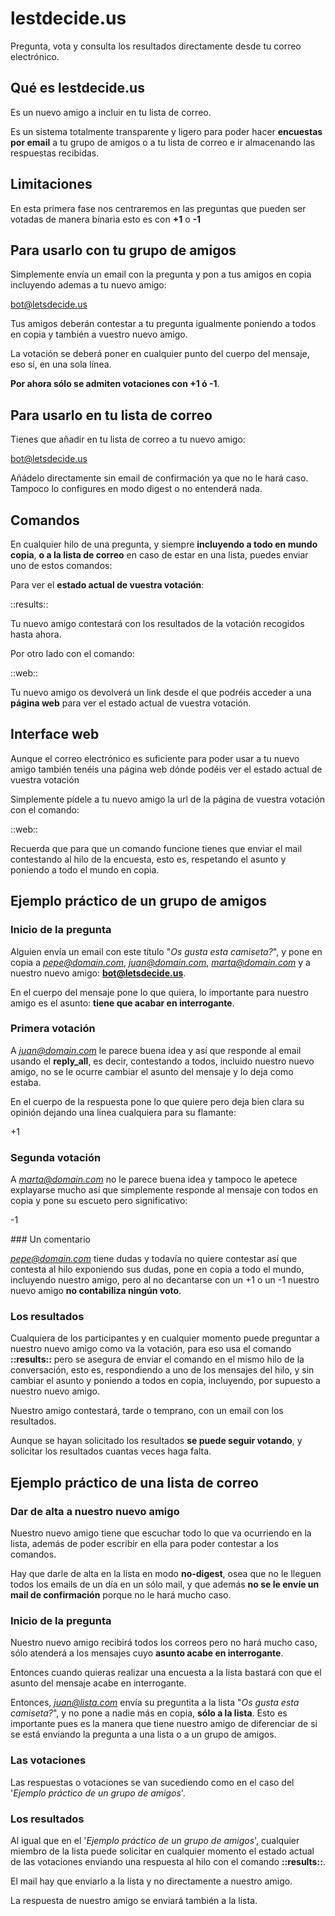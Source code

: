 # lestdecide.us

Pregunta, vota y consulta los resultados directamente desde tu correo electrónico.


## Qué es lestdecide.us

Es un nuevo amigo a incluir en tu lista de correo.

Es un sistema totalmente transparente y ligero para poder hacer **encuestas por email** a tu grupo de amigos o a tu lista de correo e ir almacenando las respuestas recibidas.


## Limitaciones

En esta primera fase nos centraremos en las preguntas que pueden ser votadas de manera binaria esto es con **+1** o **-1**


## Para usarlo con tu grupo de amigos

Simplemente envía un email con la pregunta y pon a tus amigos en copia incluyendo ademas a tu nuevo amigo:

 bot@letsdecide.us
 
Tus amigos deberán contestar a tu pregunta igualmente poniendo a todos en copia y también a vuestro nuevo amigo.

La votación se deberá poner en cualquier punto del cuerpo del mensaje, eso sí, en una sola línea.

**Por ahora sólo se admiten votaciones con +1 ó -1**.


## Para usarlo en tu lista de correo

Tienes que añadir en tu lista de correo a tu nuevo amigo:

 bot@letsdecide.us
 
Añádelo directamente sin email de confirmación ya que no le hará caso. Tampoco lo configures en modo digest o no entenderá nada.


## Comandos

En cualquier hilo de una pregunta, y siempre **incluyendo a todo en mundo copia**, **o a la lista de correo** en caso de estar en una lista, puedes enviar uno de estos comandos:

Para ver el **estado actual de vuestra votación**:

  ::results::
  
Tu nuevo amigo contestará con los resultados de la votación recogidos hasta ahora.

Por otro lado con el comando:

  ::web::
  
Tu nuevo amigo os devolverá un link desde el que podréis acceder a una **página web** para ver el estado actual de vuestra votación.


## Interface web

Aunque el correo electrónico es suficiente para poder usar a tu nuevo amigo también tenéis una página web dónde podéis ver el estado actual de vuestra votación

Simplemente pídele a tu nuevo amigo la url de la página de vuestra votación con el comando:

  ::web::

Recuerda que para que un comando funcione tienes que enviar el mail contestando al hilo de la encuesta, esto es, respetando el asunto y poniendo a todo el mundo en copia.

## Ejemplo práctico de un grupo de amigos

### Inicio de la pregunta

Alguien envía un email con este título "*Os gusta esta camiseta?*", y pone en copia a *pepe@domain.com*, *juan@domain.com*, *marta@domain.com* y a nuestro nuevo amigo: **bot@letsdecide.us**.

En el cuerpo del mensaje pone lo que quiera, lo importante para nuestro amigo es el asunto: **tiene que acabar en interrogante**.


### Primera votación

A *juan@domain.com* le parece buena idea y así que responde al email usando el **reply_all**, es decir, contestando a todos, incluido nuestro nuevo amigo, no se le ocurre cambiar el asunto del mensaje y lo deja como estaba.

En el cuerpo de la respuesta pone lo que quiere pero deja bien clara su opinión dejando una línea cualquiera para su flamante:

 +1
 
### Segunda votación

A *marta@domain.com* no le parece buena idea y tampoco le apetece explayarse mucho así que simplemente responde al mensaje con todos en copia y pone su escueto pero significativo:

 -1
 
### Un comentario

*pepe@domain.com* tiene dudas y todavía no quiere contestar así que contesta al hilo exponiendo sus dudas, pone en copia a todo el mundo, incluyendo nuestro amigo, pero al no decantarse con un +1 o un -1 nuestro nuevo amigo **no contabiliza ningún voto**.


### Los resultados

Cualquiera de los participantes y en cualquier momento puede preguntar a nuestro nuevo amigo como va la votación, para eso usa el comando **::results::** pero se asegura de enviar el comando en el mismo hilo de la conversación, esto es, respondiendo a uno de los mensajes del hilo, y sin cambiar el asunto y poniendo a todos en copia, incluyendo, por supuesto a nuestro nuevo amigo. 

Nuestro amigo contestará, tarde o temprano, con un email con los resultados.

Aunque se hayan solicitado los resultados **se puede seguir votando**, y solicitar los resultados cuantas veces haga falta.


## Ejemplo práctico de una lista de correo

### Dar de alta a nuestro nuevo amigo

Nuestro nuevo amigo tiene que escuchar todo lo que va ocurriendo en la lista, además de poder escribir en ella para poder contestar a los comandos.

Hay que darle de alta en la lista en modo **no-digest**, osea que no le lleguen todos los emails de un día en un sólo mail, y que además **no se le envíe un mail de confirmación** porque no le hará mucho caso.


### Inicio de la pregunta

Nuestro nuevo amigo recibirá todos los correos pero no hará mucho caso, sólo atenderá a los mensajes cuyo **asunto acabe en interrogante**.

Entonces cuando quieras realizar una encuesta a la lista bastará con que el asunto del mensaje acabe en interrogante.

Entonces, *juan@lista.com* envía su preguntita a la lista "*Os gusta esta camiseta?*", y no pone a nadie más en copia, **sólo a la lista**. Esto es importante pues es la manera que tiene nuestro amigo de diferenciar de si se está enviando la pregunta a una lista o a un grupo de amigos.


### Las votaciones

Las respuestas o votaciones se van sucediendo como en el caso del '*Ejemplo práctico de un grupo de amigos*'.


### Los resultados

Al igual que en el '*Ejemplo práctico de un grupo de amigos*', cualquier miembro de la lista puede solicitar en cualquier momento el estado actual de las votaciones enviando una respuesta al hilo con el comando **::results::**.

El mail hay que enviarlo a la lista y no directamente a nuestro amigo.

La respuesta de nuestro amigo se enviará también a la lista.

